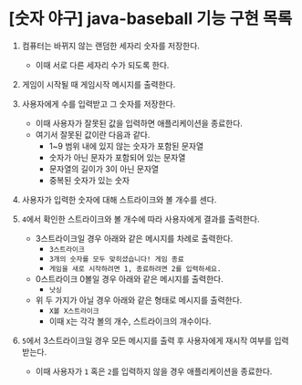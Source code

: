 # [숫자 야구] java-baseball 기능 구현 목록

1. 컴퓨터는 바뀌지 않는 랜덤한 세자리 숫자를 저장한다.
   - 이때 서로 다른 세자리 수가 되도록 한다.

2. 게임이 시작될 때 게임시작 메시지를 출력한다.

3. 사용자에게 수를 입력받고 그 숫자를 저장한다.
   - 이때 사용자가 잘못된 값을 입력하면 애플리케이션을 종료한다.
   - 여기서 잘못된 값이란 다음과 같다.
     - 1~9 범위 내에 있지 않는 숫자가 포함된 문자열 
     - 숫자가 아닌 문자가 포함되어 있는 문자열
     - 문자열의 길이가 3이 아닌 문자열
     - 중복된 숫자가 있는 숫자

4. 사용자가 입력한 숫자에 대해 스트라이크와 볼 개수를 센다.

5. `4`에서 확인한 스트라이크와 볼 개수에 따라 사용자에게 결과를 출력한다.
   - 3스트라이크일 경우 아래와 같은 메시지를 차례로 출력한다.
     - `3스트라이크`
     - `3개의 숫자를 모두 맞히셨습니다! 게임 종료`
     - `게임을 새로 시작하려면 1, 종료하려면 2를 입력하세요.`
   - 0스트라이크 0볼일 경우 아래와 같은 메시지를 출력한다.
     - `낫싱`
   - 위 두 가지가 아닐 경우 아래와 같은 형태로 메시지를 출력한다.
     - `X볼 X스트라이크`
     - 이때 `X`는 각각 볼의 개수, 스트라이크의 개수이다.

6. `5`에서 3스트라이크일 경우 모든 메시지를 출력 후 사용자에게 재시작 여부를 입력받는다.
   - 이때 사용자가 `1` 혹은 `2`를 입력하지 않을 경우 애플리케이션을 종료한다.
